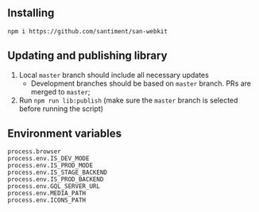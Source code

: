 ## Installing

```
npm i https://github.com/santiment/san-webkit
```

## Updating and publishing library

1. Local `master` branch should include all necessary updates
    - Development branches should be based on `master` branch. PRs are merged to `master`; 
2. Run `npm run lib:publish` (make sure the `master` branch is selected before running the script)

## Environment variables

```
process.browser
process.env.IS_DEV_MODE
process.env.IS_PROD_MODE
process.env.IS_STAGE_BACKEND
process.env.IS_PROD_BACKEND
process.env.GQL_SERVER_URL
process.env.MEDIA_PATH
process.env.ICONS_PATH
```
